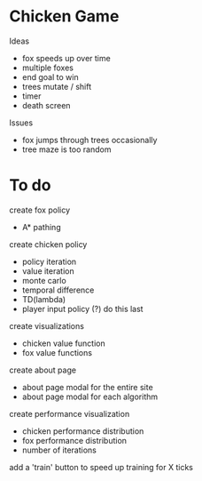 # Chicken Game

Ideas

* fox speeds up over time
* multiple foxes
* end goal to win
* trees mutate / shift
* timer
* death screen

Issues

* fox jumps through trees occasionally
* tree maze is too random

# To do

create fox policy

- A* pathing

create chicken policy

- policy iteration
- value iteration
- monte carlo
- temporal difference
- TD(lambda)
- player input policy (?) do this last

create visualizations

- chicken value function
- fox value functions

create about page

- about page modal for the entire site
- about page modal for each algorithm

create performance visualization

- chicken performance distribution
- fox performance distribution
- number of iterations

add a 'train' button to speed up training for X ticks
